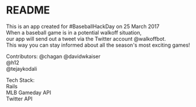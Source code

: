 # README

This is an app created for #BaseballHackDay on 25 March 2017  
When a baseball game is in a potential walkoff situation,   
our app will send out a tweet via the Twitter account @walkoffbot.  
This way you can stay informed about all the season's most exciting games!  

Contributors: 
@chagan
@davidwkaiser  
@h12  
@tejaykodali  

Tech Stack:  
Rails  
MLB Gameday API  
Twitter API  
